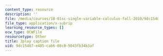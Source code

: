 ```yaml
---
content_type: resource
description: ''
file: /media/courses/18-01sc-single-variable-calculus-fall-2010/9dc15487e485cab608c05043fb34b3af_e4cURLXGjrM.srt
file_type: application/x-subrip
learning_resource_types: []
ocw_type: OCWFile
resourcetype: Other
title: 3play caption file
uid: 9dc15487-e485-cab6-08c0-5043fb34b3af
---
```

